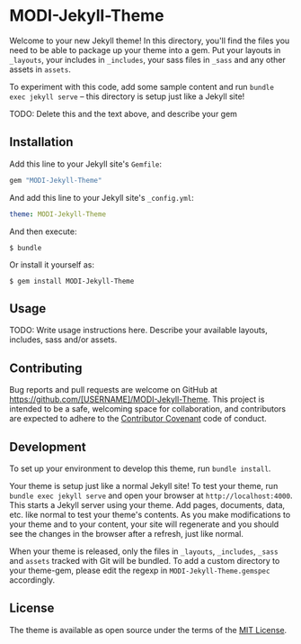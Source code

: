 # MODI-Jekyll-Theme

Welcome to your new Jekyll theme! In this directory, you'll find the files you need to be able to package up your theme into a gem. Put your layouts in `_layouts`, your includes in `_includes`, your sass files in `_sass` and any other assets in `assets`.

To experiment with this code, add some sample content and run `bundle exec jekyll serve` – this directory is setup just like a Jekyll site!

TODO: Delete this and the text above, and describe your gem

## Installation

Add this line to your Jekyll site's `Gemfile`:

```ruby
gem "MODI-Jekyll-Theme"
```

And add this line to your Jekyll site's `_config.yml`:

```yaml
theme: MODI-Jekyll-Theme
```

And then execute:

    $ bundle

Or install it yourself as:

    $ gem install MODI-Jekyll-Theme

## Usage

TODO: Write usage instructions here. Describe your available layouts, includes, sass and/or assets.

## Contributing

Bug reports and pull requests are welcome on GitHub at https://github.com/[USERNAME]/MODI-Jekyll-Theme. This project is intended to be a safe, welcoming space for collaboration, and contributors are expected to adhere to the [Contributor Covenant](https://www.contributor-covenant.org/) code of conduct.

## Development

To set up your environment to develop this theme, run `bundle install`.

Your theme is setup just like a normal Jekyll site! To test your theme, run `bundle exec jekyll serve` and open your browser at `http://localhost:4000`. This starts a Jekyll server using your theme. Add pages, documents, data, etc. like normal to test your theme's contents. As you make modifications to your theme and to your content, your site will regenerate and you should see the changes in the browser after a refresh, just like normal.

When your theme is released, only the files in `_layouts`, `_includes`, `_sass` and `assets` tracked with Git will be bundled.
To add a custom directory to your theme-gem, please edit the regexp in `MODI-Jekyll-Theme.gemspec` accordingly.

## License

The theme is available as open source under the terms of the [MIT License](https://opensource.org/licenses/MIT).
